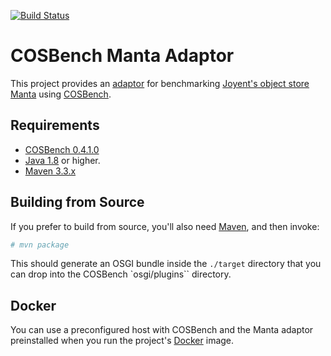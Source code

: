 [![Build Status](https://travis-ci.org/joyent/cosbench-manta.svg?branch=travis)](https://travis-ci.org/joyent/cosbench-manta)

# COSBench Manta Adaptor

This project provides an [adaptor](https://github.com/intel-cloud/cosbench/blob/master/COSBench-Adaptor-Dev-Guide.odt)
for benchmarking [Joyent's object store](https://www.joyent.com/object-storage) [Manta](https://github.com/joyent/manta)
using [COSBench](https://github.com/intel-cloud/cosbench/).

## Requirements
* [COSBench 0.4.1.0](https://github.com/intel-cloud/cosbench/releases/tag/v0.4.1.0)
* [Java 1.8](http://www.oracle.com/technetwork/java/javase/downloads/index.html) or higher.
* [Maven 3.3.x](https://maven.apache.org/)

## Building from Source
If you prefer to build from source, you'll also need
[Maven](https://maven.apache.org/), and then invoke:

``` bash
# mvn package
```

This should generate an OSGI bundle inside the `./target` directory that you
can drop into the COSBench `osgi/plugins`` directory.

## Docker
You can use a preconfigured host with COSBench and the Manta adaptor preinstalled
when you run the project's [Docker](https://www.docker.com/) image.
